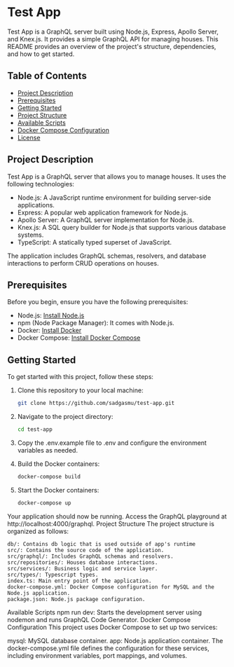 # Test App

Test App is a GraphQL server built using Node.js, Express, Apollo Server, and Knex.js. It provides a simple GraphQL API for managing houses. This README provides an overview of the project's structure, dependencies, and how to get started.

## Table of Contents

- [Project Description](#project-description)
- [Prerequisites](#prerequisites)
- [Getting Started](#getting-started)
- [Project Structure](#project-structure)
- [Available Scripts](#available-scripts)
- [Docker Compose Configuration](#docker-compose-configuration)
- [License](#license)

## Project Description

Test App is a GraphQL server that allows you to manage houses. It uses the following technologies:

- Node.js: A JavaScript runtime environment for building server-side applications.
- Express: A popular web application framework for Node.js.
- Apollo Server: A GraphQL server implementation for Node.js.
- Knex.js: A SQL query builder for Node.js that supports various database systems.
- TypeScript: A statically typed superset of JavaScript.

The application includes GraphQL schemas, resolvers, and database interactions to perform CRUD operations on houses.

## Prerequisites

Before you begin, ensure you have the following prerequisites:

- Node.js: [Install Node.js](https://nodejs.org/)
- npm (Node Package Manager): It comes with Node.js.
- Docker: [Install Docker](https://docs.docker.com/get-docker/)
- Docker Compose: [Install Docker Compose](https://docs.docker.com/compose/install/)

## Getting Started

To get started with this project, follow these steps:

1. Clone this repository to your local machine:

   ```bash
   git clone https://github.com/sadgasmu/test-app.git

2. Navigate to the project directory:
    ```bash     
    cd test-app

3. Copy the .env.example file to .env and configure the environment variables as needed.
  
4. Build the Docker containers:
    ```bash
   docker-compose build
   
5. Start the Docker containers:
   ```bash
   docker-compose up
   
Your application should now be running. Access the GraphQL playground at http://localhost:4000/graphql.
   Project Structure
   The project structure is organized as follows:

    db/: Contains db logic that is used outside of app's runtime
    src/: Contains the source code of the application.
    src/graphql/: Includes GraphQL schemas and resolvers.
    src/repositories/: Houses database interactions.
    src/services/: Business logic and service layer.
    src/types/: Typescript types.
    index.ts: Main entry point of the application.
    docker-compose.yml: Docker Compose configuration for MySQL and the Node.js application.
    package.json: Node.js package configuration.
Available Scripts
    npm run dev: Starts the development server using nodemon and runs GraphQL Code Generator.
    Docker Compose Configuration
This project uses Docker Compose to set up two services:

mysql: MySQL database container.
app: Node.js application container.
The docker-compose.yml file defines the configuration for these services, including environment variables, port mappings, and volumes.


